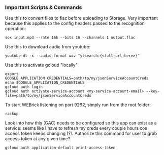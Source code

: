 ### Important Scripts & Commands
 Use this to convert files to flac before uploading to Storage. Very important because this applies to the config headers passed to the recognition operation:
 ```
 sox input.mp3 --rate 16k --bits 16 --channels 1 output.flac
 ```
 Use this to download audio from youtube:
 ```
 youtube-dl -x --audio-format wav "ytsearch:{<full-url-here>}"
 ```
 Use this to activate gcloud "locally"
 ```
 export GOOGLE_APPLICATION_CREDENTIALS=path/to/my/jsonServiceAccountCreds
 echo $GOOGLE_APPLICATION_CREDENTIALS
 gcloud auth login
 gcloud auth activate-service-account <my-service-account-email> --key-file=path/to/my/jsonServiceAccountCreds
 ```
 To start WEBrick listening on port 9292, simply run from the root folder:
 ```
 rackup
 ```

 Look into how this (GAC) needs to be configured so this app can exist as a service: seems like I have to refresh my creds every couple hours cos access token keeps changing (?). Authorize this command for user to grab access token at any given time?
 ```
 gcloud auth application-default print-access-token
 ```